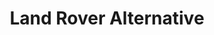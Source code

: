 ---
title: "Land Rover Alternative"
url: /charlottesville/land-rover-alternative/
shop: car repair
---